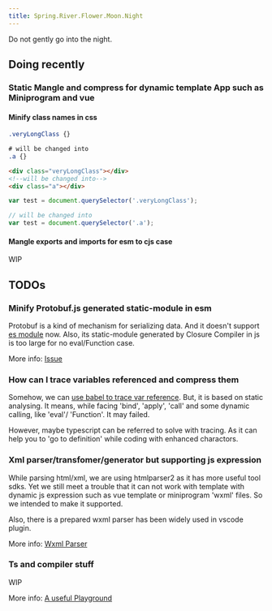 ```yaml
---
title: Spring.River.Flower.Moon.Night
---
```

Do not gently go into the night.

## Doing recently

### Static Mangle and compress for dynamic template App such as Miniprogram and vue

#### Minify class names in css

```css
.veryLongClass {}

# will be changed into
.a {}
```

```html
<div class="veryLongClass"></div>
<!--will be changed into-->
<div class="a"></div>
```

```js
var test = document.querySelector('.veryLongClass');

// will be changed into
var test = document.querySelector('.a');
```

#### Mangle exports and imports for esm to cjs case

WIP

## TODOs

### Minify Protobuf.js generated static-module in esm

Protobuf is a kind of mechanism for serializing data. And it doesn't support [es module](https://github.com/protocolbuffers/protobuf/tree/master/js#:~:text=Support%20for%20ES6%2Dstyle%20imports%20is%20not%20implemented%20yet.) now. Also, its static-module generated by Closure Compiler in js is too large for no eval/Function case.

More info: [Issue](https://github.com/protobufjs/protobuf.js/issues/1689)

### How can I trace variables referenced and compress them

Somehow, we can [use babel to trace var reference](https://github.com/jamiebuilds/babel-handbook/blob/master/translations/en/plugin-handbook.md#check-if-an-identifier-is-referenced). But, it is based on static analysing. It means, while facing 'bind', 'apply', 'call' and some dynamic calling, like 'eval'/ 'Function'. It may failed.

However, maybe typescript can be referred to solve with tracing. As it can help you to 'go to definition' while coding with enhanced charactors.

### Xml parser/transfomer/generator but supporting js expression

While parsing html/xml, we are using htmlparser2 as it has more useful tool sdks. Yet we still meet a trouble that it can not work with template with dynamic js expression such as vue template or miniprogram 'wxml' files. So we intended to make it supported.

Also, there is a prepared wxml parser has been widely used in vscode plugin.

More info: [Wxml Parser](https://github.com/wxmlfile/wxml-parser)

### Ts and compiler stuff

WIP 

More info: [A useful Playground](https://github.com/type-challenges/type-challenges/blob/master/README.zh-CN.md)
